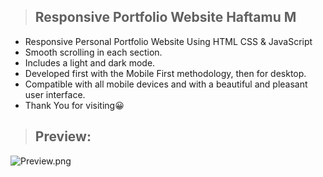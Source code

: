 > ## Responsive Portfolio Website Haftamu M


- Responsive Personal Portfolio Website Using HTML CSS & JavaScript
- Smooth scrolling in each section.
- Includes a light and dark mode.
- Developed first with the Mobile First methodology, then for desktop.
- Compatible with all mobile devices and with a beautiful and pleasant user interface.
-  Thank You for visiting😀

> ## Preview:
![Preview.png](https://raw.githubusercontent.com/HaftamuM/Personal_Website/main/Landing%20Page.PNG)



